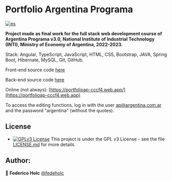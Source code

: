 # Portfolio Argentina Programa
[![es](https://img.shields.io/badge/lang-es-yellow.svg)](https://github.com/fedeholc/Portfolio-Backend/blob/master/README.es.md)

**Project made as final work for the full stack web development course of Argentina Programa v3.0, National Institute of Industrial Technology (INTI), Ministry of Economy of Argentina, 2022-2023.**

Stack: Angular, TypeScript, JavaScript, HTML, CSS, Bootstrap, JAVA,
Spring Boot, Hibernate, MySQL, Git, GitHub.

Front-end source code [here](https://github.com/fedeholc/argentinaprograma-Portfolio-Frontend/)

Back-end source code [here](https://github.com/fedeholc/argentinaprograma-Portfolio-Backend/)

Online (not always): [https://portfolioap-cccf4.web.app/](https://portfolioap-cccf4.web.app)

To access the editing functions, log in with the user ap@argentina.com.ar and the password "argentina" (without the quotes).

## License

- [![GPLv3 License](https://img.shields.io/badge/License-GPL%20v3-yellow.svg)](https://opensource.org/licenses/) This project is under the GPL v3 License - see the file [LICENSE.md](LICENSE.md) for more details.

## Author:

👤 **Federico Holc** [@fedeholc](https://github.com/fedeholc)

